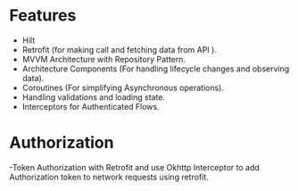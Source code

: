 <h1>Features</h1>

- Hilt 
- Retrofit (for making call and fetching data from API ).
- MVVM Architecture with Repository Pattern.
- Architecture Components (For handling lifecycle changes and observing data).
- Coroutines (For simplifying Asynchronous operations).
- Handling validations and loading state.
- Interceptors for Authenticated Flows.

# Authorization
-Token Authorization with Retrofit and use Okhttp Interceptor to add Authorization token to network requests using retrofit.

